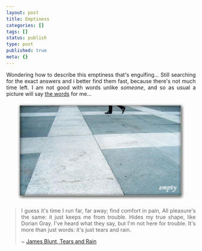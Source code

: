 ```yaml
---
layout: post
title: Emptiness
categories: []
tags: []
status: publish
type: post
published: true
meta: {}
---
```

<p align="justify">Wondering how to describe this emptiness that's engulfing... Still searching for the exact answers and i better find them fast, because there's not much time left. I am not good with words unlike <em>someone</em>, and so as usual a picture will say <a href="http://www.seeklyrics.com/lyrics/James-Blunt/Tears-And-Rain.html">the words</a> for me...</p>
<p align="center"><img width="450" src="/img/empty2.jpg" height="264" style="width: 450px; height: 264px" /></p>

<blockquote>
<p align="justify">I guess it's time I run far, far away; find comfort in pain,
All pleasure's the same: it just keeps me from trouble.
Hides my true shape, like Dorian Gray.
I've heard what they say, but I'm not here for trouble.
It's more than just words: it's just tears and rain.
<p align="justify">~ <a href="http://www.youtube.com/watch?v=K_BsJDXja0s">James Blunt, Tears and Rain</a></p>
</blockquote>

